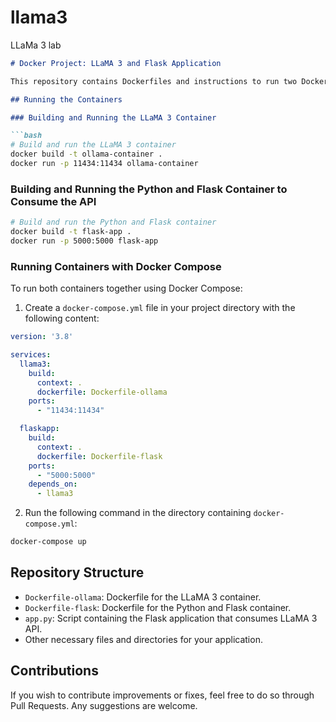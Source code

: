 # llama3
LLaMa 3  lab



```markdown
# Docker Project: LLaMA 3 and Flask Application

This repository contains Dockerfiles and instructions to run two Docker containers: one for LLaMA 3 and another for a Python application with Flask that consumes the API exposed by LLaMA 3.

## Running the Containers

### Building and Running the LLaMA 3 Container

```bash
# Build and run the LLaMA 3 container
docker build -t ollama-container .
docker run -p 11434:11434 ollama-container
```

### Building and Running the Python and Flask Container to Consume the API

```bash
# Build and run the Python and Flask container
docker build -t flask-app .
docker run -p 5000:5000 flask-app
```

### Running Containers with Docker Compose

To run both containers together using Docker Compose:

1. Create a `docker-compose.yml` file in your project directory with the following content:

```yaml
version: '3.8'

services:
  llama3:
    build:
      context: .
      dockerfile: Dockerfile-ollama
    ports:
      - "11434:11434"

  flaskapp:
    build:
      context: .
      dockerfile: Dockerfile-flask
    ports:
      - "5000:5000"
    depends_on:
      - llama3
```

2. Run the following command in the directory containing `docker-compose.yml`:

```bash
docker-compose up
```

## Repository Structure

- `Dockerfile-ollama`: Dockerfile for the LLaMA 3 container.
- `Dockerfile-flask`: Dockerfile for the Python and Flask container.
- `app.py`: Script containing the Flask application that consumes LLaMA 3 API.
- Other necessary files and directories for your application.

## Contributions

If you wish to contribute improvements or fixes, feel free to do so through Pull Requests. Any suggestions are welcome.

